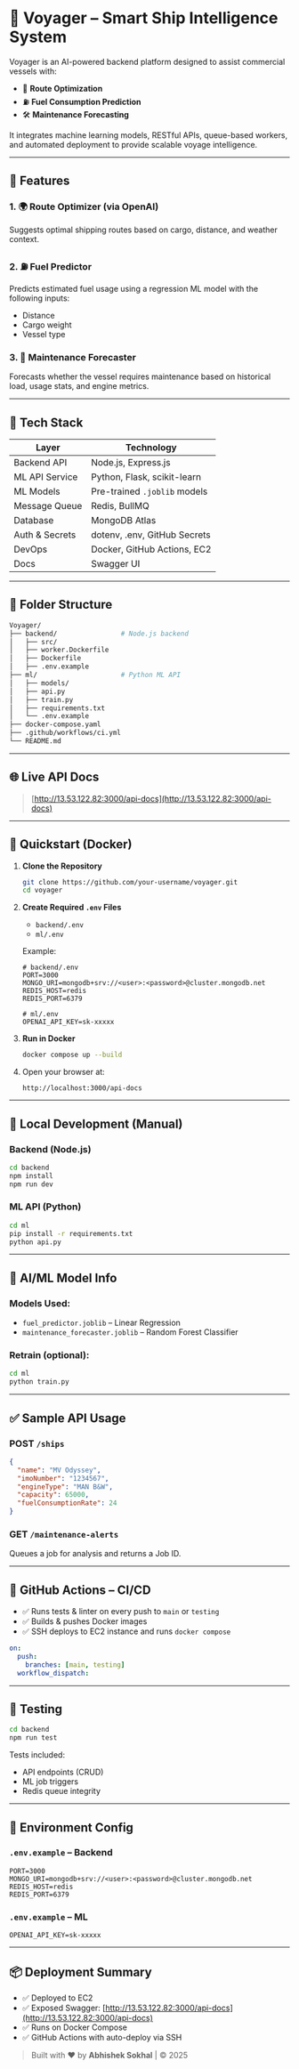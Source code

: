 # 🚢 Voyager – Smart Ship Intelligence System

Voyager is an AI-powered backend platform designed to assist commercial vessels with:
- 🧭 **Route Optimization**
- ⛽ **Fuel Consumption Prediction**
- 🛠️ **Maintenance Forecasting**

It integrates machine learning models, RESTful APIs, queue-based workers, and automated deployment to provide scalable voyage intelligence.

---

## 📌 Features

### 1. 🌍 Route Optimizer (via OpenAI)
Suggests optimal shipping routes based on cargo, distance, and weather context.

### 2. ⛽ Fuel Predictor
Predicts estimated fuel usage using a regression ML model with the following inputs:
- Distance
- Cargo weight
- Vessel type

### 3. 🔧 Maintenance Forecaster
Forecasts whether the vessel requires maintenance based on historical load, usage stats, and engine metrics.

---

## 🧱 Tech Stack

| Layer           | Technology                    |
|----------------|-------------------------------|
| Backend API     | Node.js, Express.js           |
| ML API Service  | Python, Flask, scikit-learn   |
| ML Models       | Pre-trained `.joblib` models  |
| Message Queue   | Redis, BullMQ                 |
| Database        | MongoDB Atlas                 |
| Auth & Secrets  | dotenv, .env, GitHub Secrets  |
| DevOps          | Docker, GitHub Actions, EC2   |
| Docs            | Swagger UI                    |

---

## 📁 Folder Structure

```bash
Voyager/
├── backend/                # Node.js backend
│   ├── src/
│   ├── worker.Dockerfile
│   ├── Dockerfile
│   ├── .env.example
├── ml/                     # Python ML API
│   ├── models/
│   ├── api.py
│   ├── train.py
│   ├── requirements.txt
│   └── .env.example
├── docker-compose.yaml
├── .github/workflows/ci.yml
└── README.md
```

---

## 🌐 Live API Docs

> [http://13.53.122.82:3000/api-docs](http://13.53.122.82:3000/api-docs)

---

## 🚀 Quickstart (Docker)

1. **Clone the Repository**
   ```bash
   git clone https://github.com/your-username/voyager.git
   cd voyager
   ```

2. **Create Required `.env` Files**
   - `backend/.env`
   - `ml/.env`

   Example:

   ```env
   # backend/.env
   PORT=3000
   MONGO_URI=mongodb+srv://<user>:<password>@cluster.mongodb.net
   REDIS_HOST=redis
   REDIS_PORT=6379
   ```

   ```env
   # ml/.env
   OPENAI_API_KEY=sk-xxxxx
   ```

3. **Run in Docker**
   ```bash
   docker compose up --build
   ```

4. Open your browser at:
   ```
   http://localhost:3000/api-docs
   ```

---

## 🧪 Local Development (Manual)

### Backend (Node.js)
```bash
cd backend
npm install
npm run dev
```

### ML API (Python)
```bash
cd ml
pip install -r requirements.txt
python api.py
```

---

## 🧠 AI/ML Model Info

### Models Used:
- `fuel_predictor.joblib` – Linear Regression
- `maintenance_forecaster.joblib` – Random Forest Classifier

### Retrain (optional):
```bash
cd ml
python train.py
```

---

## ✅ Sample API Usage

### POST `/ships`
```json
{
  "name": "MV Odyssey",
  "imoNumber": "1234567",
  "engineType": "MAN B&W",
  "capacity": 65000,
  "fuelConsumptionRate": 24
}
```

### GET `/maintenance-alerts`
Queues a job for analysis and returns a Job ID.

---

## 🔁 GitHub Actions – CI/CD

- ✅ Runs tests & linter on every push to `main` or `testing`
- ✅ Builds & pushes Docker images
- ✅ SSH deploys to EC2 instance and runs `docker compose`

```yaml
on:
  push:
    branches: [main, testing]
  workflow_dispatch:
```

---

## 🧪 Testing

```bash
cd backend
npm run test
```

Tests included:
- API endpoints (CRUD)
- ML job triggers
- Redis queue integrity

---

## 📄 Environment Config

### `.env.example` – Backend
```env
PORT=3000
MONGO_URI=mongodb+srv://<user>:<password>@cluster.mongodb.net
REDIS_HOST=redis
REDIS_PORT=6379
```

### `.env.example` – ML
```env
OPENAI_API_KEY=sk-xxxxx
```

---

## 📦 Deployment Summary

- ✅ Deployed to EC2
- ✅ Exposed Swagger: [http://13.53.122.82:3000/api-docs](http://13.53.122.82:3000/api-docs)
- ✅ Runs on Docker Compose
- ✅ GitHub Actions with auto-deploy via SSH

> Built with ❤️ by **Abhishek Sokhal** | © 2025
